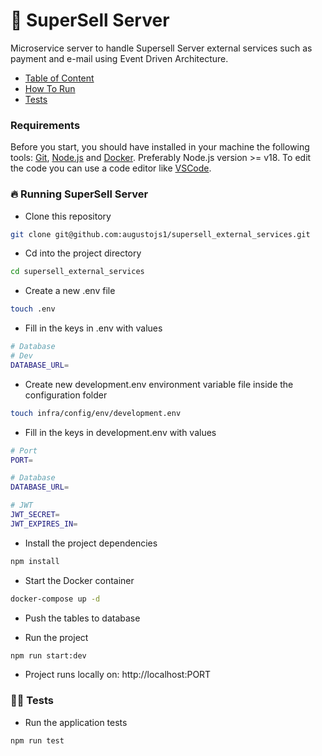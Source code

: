 # 🏬 SuperSell Server

Microservice server to handle Supersell Server external services such as payment and e-mail using Event Driven Architecture.

- [Table of Content](#table-of-content)
- [How To Run](#how-to-run)
- [Tests](#tests)

### Requirements

Before you start, you should have installed in your machine the following tools:
[Git](https://git-scm.com), [Node.js](https://nodejs.org/en/) and [Docker](https://www.docker.com/). Preferably Node.js version >= v18.
To edit the code you can use a code editor like [VSCode](https://code.visualstudio.com/).

### 🔥 Running SuperSell Server

- Clone this repository

```bash
git clone git@github.com:augustojs1/supersell_external_services.git
```

- Cd into the project directory

```bash
cd supersell_external_services
```

- Create a new .env file

```bash
touch .env
```

- Fill in the keys in .env with values

```bash
# Database
# Dev
DATABASE_URL=
```

- Create new development.env environment variable file inside the configuration folder

```bash
touch infra/config/env/development.env
```

- Fill in the keys in development.env with values

```bash
# Port
PORT=

# Database
DATABASE_URL=

# JWT
JWT_SECRET=
JWT_EXPIRES_IN=
```

- Install the project dependencies

```bash
npm install
```

- Start the Docker container

```bash
docker-compose up -d
```

- Push the tables to database

- Run the project

```bash
npm run start:dev
```

- Project runs locally on: http://localhost:PORT

### 👨‍🔬 Tests

- Run the application tests

```bash
npm run test
```
